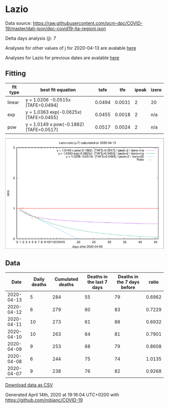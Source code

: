 # Lazio

Data source: https://raw.githubusercontent.com/pcm-dpc/COVID-19/master/dati-json/dpc-covid19-ita-regioni.json

Delta days analysis (j): 7

Analyses for other values of j for 2020-04-13 are avalable [here](../2020-04-13/README.md)

Analyses for Lazio for previous dates are avalable [here](../README.md)

## Fitting 
|fit type|best fit equation|tafe|tfe|ipeak|izero|
|-------|-----|--------|------|---|---|
|linear|y = 1.0206 -0.0515x  [TAFE=0.0494]|0.0494|0.0031|2|20|
|exp|y = 1.0363 exp(-0.0625x)  [TAFE=0.0455]|0.0455|0.0018|2|n/a|
|pow|y = 1.0149 x pow(-0.1882)  [TAFE=0.0517]|0.0517|0.0024|2|n/a|

![Plot](COVID-19_lazio_j7_2020-04-13.png)

## Data
|Date|Daily deaths|Cumulated deaths|Deaths in the last 7 days|Deaths in the 7 days before|ratio|
|----|----------|-----------|-------|--------------------|-----|
|2020-04-13|5|284|55|79|0.6962|
|2020-04-12|6|279|60|83|0.7229|
|2020-04-11|10|273|61|88|0.6932|
|2020-04-10|10|263|64|81|0.7901|
|2020-04-09|9|253|68|79|0.8608|
|2020-04-08|6|244|75|74|1.0135|
|2020-04-07|9|238|76|82|0.9268|

[Download data as CSV](COVID-19_lazio_j7_2020-04-13.csv)

Generated April 14th, 2020 at 19:16:04 UTC+0200 with https://github.com/robianc/COVID-19
